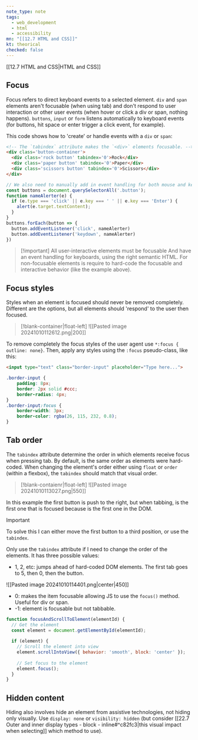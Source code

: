 ```yaml
---
note_type: note
tags:
  - web_development
  - html
  - accessibility
mn: "[[12.7 HTML and CSS]]"
kt: theorical
checked: false
---
```

[[12.7 HTML and CSS|HTML and CSS]]

## Focus
Focus refers to direct keyboard events to a selected element. `div` and `span` elements aren't focusable (when using tab) and don't respond to user interaction or other user events (when hover or click a div or span, nothing happens). `buttons`, `input` or `form` listens automatically to keyboard events (for buttons, hit space or enter trigger a click event, for example).

This code shows how to 'create' or handle events with a `div` or `span`:

```html
<!-- The `tabindex` attribute makes the `<div>` elements focusable. -->
<div class='button-container'>
  <div class='rock button' tabindex='0'>Rock</div>
  <div class='paper button' tabindex='0'>Paper</div>
  <div class='scissors button' tabindex='0'>Scissors</div>
</div>
```

```js
// We also need to manually add in event handling for both mouse and keyboard events.
const buttons = document.querySelectorAll('.button');
function nameAlerter(e) {
  if (e.type === 'click' || e.key === ' ' || e.key === 'Enter') {
    alert(e.target.textContent);
  }
}
buttons.forEach(button => {
  button.addEventListener('click', nameAlerter)
  button.addEventListener('keydown', nameAlerter)
})
```

>[!important] All user-interactive elements must be focusable
>And have an event handling for keyboards, using the right semantic HTML. For non-focusable elements is require to hard-code the focusable and interactive behavior (like the example above).

## Focus styles
Styles when an element is focused should never be removed completely. Different are the options, but all elements should 'respond' to the user then focused.

>[!blank-container|float-left]
>![[Pasted image 20241010112612.png|200]]

To remove completely the focus styles of the user agent use `*:focus { outline: none}`. Then, apply any styles using the `:focus` pseudo-class, like this:

```html
<input type="text" class="border-input" placeholder="Type here...">
```

```css
.border-input {
    padding: 8px;
    border: 2px solid #ccc;
    border-radius: 4px;
}
.border-input:focus {
    border-width: 3px;
    border-color: rgba(26, 115, 232, 0.8);
}
```

## Tab order
The `tabindex` attribute determine the order in which elements receive focus when pressing tab. By default, is the same order as elements were hard-coded. When changing the element's order either using `float` or `order` (within a flexbox), the `tabindex` should match that visual order.

>[!blank-contaienr|float-left]
>![[Pasted image 20241010113027.png|550]]

In this example the first button is push to the right, but when tabbing, is the first one that is focused because is the first one in the DOM. 

>[!important]
>To solve this I can either move the first button to a third position, or use the `tabindex`.

Only use the `tabindex` attribute if I need to change the order of the elements. It has three possible values:


- 1, 2, etc: jumps ahead of hard-coded DOM elements. The first tab goes to 5, then 0, then the button. 

![[Pasted image 20241010114401.png|center|450]]

- 0: makes the item focusable allowing JS to use the `focus()` method. Useful for div or span. 
- -1: element is focusable but not tabbable. 

```js
function focusAndScrollToElement(elementId) {
  // Get the element
  const element = document.getElementById(elementId);
  
  if (element) {
    // Scroll the element into view
    element.scrollIntoView({ behavior: 'smooth', block: 'center' });
    
    // Set focus to the element
    element.focus();
  }
}
```

## Hidden content
Hiding also involves hide an element from assistive technologies, not hiding only visually. Use `display: none` or `visibility: hidden` (but consider [[22.7 Outer and inner display types - block - inline#^c82fc3|this visual impact when selecting]] which method to use).

